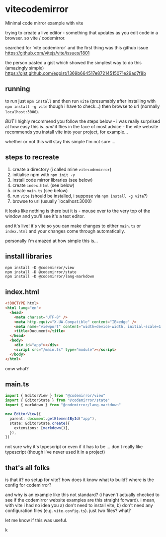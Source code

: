 # vitecodemirror
Minimal code mirror example with vite

trying to create a live editor - something that updates as you edit code in
a browser. so vite / codemirror.

searched for 'vite codemirror' and the first thing was this github issue
https://github.com/vitejs/vite/issues/1801

the person pasted a gist which showed the simplest way to do this (amazingly
simple) https://gist.github.com/egoist/1369b664517e87214515071e29ad7f8b

## running

to run just `npm install` and then run `vite` (presumably after installing
with `npm install -g vite` though i have to check...) then browse to url
(normally `localhost:3000`).

*BUT* I highly recommend you follow the steps below - i was really surprised
at how easy this is. _and_ it flies in the face of most advice - the vite
website recommends you install vite into your project, for example...

whether or not this will stay this simple I'm not sure ...

## steps to recreate

1. create a directory (i called mine `vitecodemirror`)
2. initialise npm with `npm init -y`
3. install code mirror libraries (see below)
4. create `index.html` (see below)
5. create `main.ts` (see below)
6. run `vite` (should be installed, i suppose via `npm install -g vite`?)
7. browse to url (usually `localhost:3000)

it looks like nothing is there but it is - mouse over to the very top
of the window and you'll see it's a text editor.

and it's live! it's vite so you can make changes to either `main.ts`
or `index.html` and your changes come through automatically.

personally i'm amazed at how simple this is...

## install libraries

```
npm install -D @codemirror/view
npm install -D @codemirror/state
npm install -D @codemirror/lang-markdown
```

## index.html

```html
<!DOCTYPE html>
<html lang="en">
  <head>
    <meta charset="UTF-8" />
    <meta http-equiv="X-UA-Compatible" content="IE=edge" />
    <meta name="viewport" content="width=device-width, initial-scale=1.0" />
    <title>Document</title>
  </head>
  <body>
    <div id="app"></div>
    <script src="/main.ts" type="module"></script>
  </body>
</html>
```

omw what?

## main.ts

```ts
import { EditorView } from "@codemirror/view"
import { EditorState } from "@codemirror/state"
import { markdown } from "@codemirror/lang-markdown"

new EditorView({
  parent: document.getElementById("app"),
  state: EditorState.create({
    extensions: [markdown()],
  }),
})
```

not sure why it's typescript or even if it has to be ...
don't really like typescript (though i've never used it
in a project)

## that's all folks

is that it? no setup for vite? how does it know what to
build? where is the config for codemirror?

and why is an example like this not standard? (i haven't
actually checked to see if the codemirror website
examples are this straight forward). i mean, with vite
i had no idea you a) don't need to install vite, b)
don't need any configuration files (e.g. `vite.config.ts`).
just two files? what?

let me know if this was useful.

k
